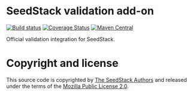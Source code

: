 # SeedStack validation add-on

[![Build status](https://travis-ci.org/seedstack/validation-addon.svg?branch=master)](https://travis-ci.org/seedstack/validation-addon) [![Coverage Status](https://coveralls.io/repos/seedstack/validation-addon/badge.svg?branch=master)](https://coveralls.io/r/seedstack/validation-addon?branch=master) [![Maven Central](https://maven-badges.herokuapp.com/maven-central/org.seedstack/seed-validation/badge.svg?style=flat)](https://maven-badges.herokuapp.com/maven-central/org.seedstack/seed-validation)

Official validation integration for SeedStack.

# Copyright and license

This source code is copyrighted by [The SeedStack Authors](https://github.com/seedstack/seedstack/blob/master/AUTHORS) and
released under the terms of the [Mozilla Public License 2.0](https://www.mozilla.org/MPL/2.0/). 

